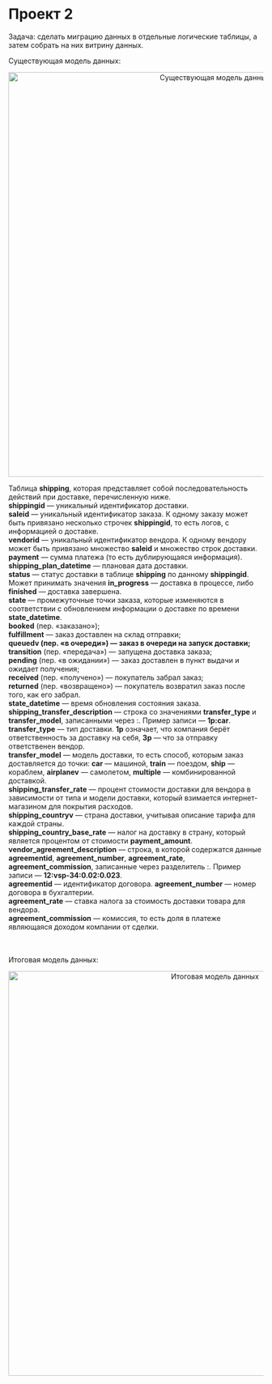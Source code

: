 # Проект 2
Задача: сделать миграцию данных в отдельные логические таблицы, а затем собрать на них витрину данных.


Существующая модель данных:
<p align="center">
  <img src="https://github.com/pmkhlv/de-project-2/blob/main/schema_shipping.png" width="800" title="Существующая модель данных">
</p>

Таблица <b>shipping</b>, которая представляет собой последовательность действий при доставке, перечисленную ниже. <br>
<b>shippingid</b> — уникальный идентификатор доставки. <br>
<b>saleid</b> — уникальный идентификатор заказа. К одному заказу может быть привязано несколько строчек <b>shippingid</b>, то есть логов, с информацией о доставке. <br>
<b>vendorid</b> — уникальный идентификатор вендора. К одному вендору может быть привязано множество <b>saleid</b> и множество строк доставки.<br>
<b>payment</b> — сумма платежа (то есть дублирующаяся информация).<br>
<b>shipping_plan_datetime</b> — плановая дата доставки.<br>
<b>status</b> — статус доставки в таблице <b>shipping</b> по данному <b>shippingid</b>. Может принимать значения <b>in_progress</b> — доставка в процессе, либо <b>finished</b> — доставка завершена.<br>
<b>state</b> — промежуточные точки заказа, которые изменяются в соответствии с обновлением информации о доставке по времени <b>state_datetime</b>.<br>
<b>booked</b> (пер. «заказано»);<br>
<b>fulfillment</b> — заказ доставлен на склад отправки;<br>
<b>queuedv (пер. «в очереди») — заказ в очереди на запуск доставки;<br>
<b>transition</b></b> (пер. «передача») — запущена доставка заказа;<br>
<b>pending</b> (пер. «в ожидании») — заказ доставлен в пункт выдачи и ожидает получения;<br>
<b>received</b> (пер. «получено») — покупатель забрал заказ;<br>
<b>returned</b> (пер. «возвращено») — покупатель возвратил заказ после того, как его забрал.<br>
<b>state_datetime</b> — время обновления состояния заказа.<br>
<b>shipping_transfer_description</b> — строка со значениями <b>transfer_type</b> и <b>transfer_model</b>, записанными через :. Пример записи — <b>1p:car</b>.<br>
<b>transfer_type</b> — тип доставки. <b>1p</b> означает, что компания берёт ответственность за доставку на себя, <b>3p</b> — что за отправку ответственен вендор.<br>
<b>transfer_model</b> — модель доставки, то есть способ, которым заказ доставляется до точки: <b>car</b> — машиной, <b>train</b> — поездом, <b>ship</b> — кораблем, <b>airplanev</b> — самолетом, <b>multiple</b> — комбинированной доставкой.<br>
<b>shipping_transfer_rate</b> — процент стоимости доставки для вендора в зависимости от типа и модели доставки, который взимается интернет-магазином для покрытия расходов.<br>
<b>shipping_countryv</b> — страна доставки, учитывая описание тарифа для каждой страны.<br>
<b>shipping_country_base_rate</b> — налог на доставку в страну, который является процентом от стоимости <b>payment_amount</b>.<br>
<b>vendor_agreement_description</b> — строка, в которой содержатся данные <b>agreementid</b>, <b>agreement_number</b>, <b>agreement_rate</b>, <b>agreement_commission</b>, записанные через разделитель :. Пример записи — <b>12:vsp-34:0.02:0.023</b>.<br>
<b>agreementid</b> — идентификатор договора. <b>agreement_number</b> — номер договора в бухгалтерии.<br> 
<b>agreement_rate</b> — ставка налога за стоимость доставки товара для вендора.<br>
<b>agreement_commission</b> — комиссия, то есть доля в платеже являющаяся доходом компании от сделки.<br>
 <br><br>

Итоговая модель данных:
<p align="center">
  <img src="https://github.com/pmkhlv/de-project-2/blob/main/schema_final.png" width="800" title="Итоговая модель данных">
</p>


